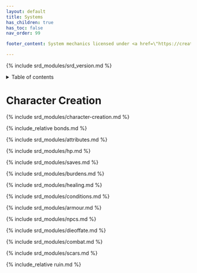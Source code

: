 ```yaml
---
layout: default
title: Systems
has_children: true
has_toc: false
nav_order: 99

footer_content: System mechanics licensed under <a href=\"https://creativecommons.org/licenses/by-sa/4.0\">CC-BY-SA 4.0</a>.

---
```


{% include srd_modules/srd_version.md %}

<details close markdown="block">
  <summary id="index">
    Table of contents
  </summary>
  {: .text-delta }
- TOC
{:toc}
</details>

# Character Creation

{% include srd_modules/character-creation.md %}

{% include_relative bonds.md %}

{% include srd_modules/attributes.md %}

{% include srd_modules/hp.md %}

{% include srd_modules/saves.md %}

{% include srd_modules/burdens.md %}

{% include srd_modules/healing.md %}

{% include srd_modules/conditions.md %}

{% include srd_modules/armour.md %}

{% include srd_modules/npcs.md %}

{% include srd_modules/dieoffate.md %}

{% include srd_modules/combat.md %}

{% include srd_modules/scars.md %}

{% include_relative ruin.md %}
